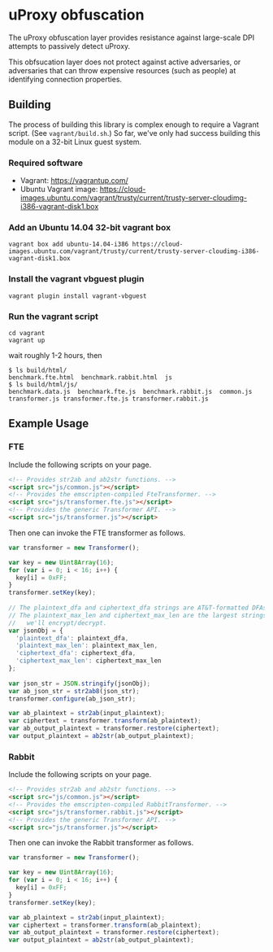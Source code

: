 uProxy obfuscation
==================

The uProxy obfuscation layer provides resistance against large-scale DPI attempts to passively detect uProxy.

This obfsucation layer does not protect against active adversaries, or adversaries that can throw expensive resources (such as people) at identifying connection properties.

Building
--------

The process of building this library is complex enough to require a Vagrant script. (See ```vagrant/build.sh```.) So far, we've only had success building this module on a 32-bit Linux guest system.

### Required software 

* Vagrant: https://vagrantup.com/
* Ubuntu Vagrant image: https://cloud-images.ubuntu.com/vagrant/trusty/current/trusty-server-cloudimg-i386-vagrant-disk1.box

### Add an Ubuntu 14.04 32-bit vagrant box

```shell
vagrant box add ubuntu-14.04-i386 https://cloud-images.ubuntu.com/vagrant/trusty/current/trusty-server-cloudimg-i386-vagrant-disk1.box
```

### Install the vagrant vbguest plugin

```shell
vagrant plugin install vagrant-vbguest
```

### Run the vagrant script

```
cd vagrant 
vagrant up
```

wait roughly 1-2 hours, then

```shell
$ ls build/html/
benchmark.fte.html  benchmark.rabbit.html  js
$ ls build/html/js/
benchmark.data.js  benchmark.fte.js  benchmark.rabbit.js  common.js  transformer.js transformer.fte.js transformer.rabbit.js
```

Example Usage
-------------

### FTE

Include the following scripts on your page.

```html
<!-- Provides str2ab and ab2str functions. -->
<script src="js/common.js"></script>
<!-- Provides the emscripten-compiled FteTransformer. -->
<script src="js/transformer.fte.js"></script>
<!-- Provides the generic Transformer API. -->
<script src="js/transformer.js"></script>
```

Then one can invoke the FTE transformer as follows.

```javascript
var transformer = new Transformer();

var key = new Uint8Array(16);
for (var i = 0; i < 16; i++) {
  key[i] = 0xFF;
}
transformer.setKey(key);
        
// The plaintext_dfa and ciphertext_dfa strings are AT&T-formatted DFAs.
// The plaintext_max_len and ciphertext_max_len are the largest strings
//   we'll encrypt/decrypt.
var jsonObj = {
  'plaintext_dfa': plaintext_dfa,
  'plaintext_max_len': plaintext_max_len,
  'ciphertext_dfa': ciphertext_dfa,
  'ciphertext_max_len': ciphertext_max_len
};
        
var json_str = JSON.stringify(jsonObj);
var ab_json_str = str2ab8(json_str);
transformer.configure(ab_json_str);

var ab_plaintext = str2ab(input_plaintext);
var ciphertext = transformer.transform(ab_plaintext);
var ab_output_plaintext = transformer.restore(ciphertext);
var output_plaintext = ab2str(ab_output_plaintext);
```

### Rabbit

Include the following scripts on your page.

```html
<!-- Provides str2ab and ab2str functions. -->
<script src="js/common.js"></script>
<!-- Provides the emscripten-compiled RabbitTransformer. -->
<script src="js/transformer.rabbit.js"></script>
<!-- Provides the generic Transformer API. -->
<script src="js/transformer.js"></script>
```

Then one can invoke the Rabbit transformer as follows.

```javascript
var transformer = new Transformer();

var key = new Uint8Array(16);
for (var i = 0; i < 16; i++) {
  key[i] = 0xFF;
}
transformer.setKey(key);

var ab_plaintext = str2ab(input_plaintext);
var ciphertext = transformer.transform(ab_plaintext);
var ab_output_plaintext = transformer.restore(ciphertext);
var output_plaintext = ab2str(ab_output_plaintext);
```
